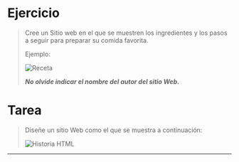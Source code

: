 # **Ejercicio**

> Cree un Sitio web en el que se muestren los ingredientes y los pasos a seguir para preparar su comida favorita. 
> 
> Ejemplo:
> 
> ![Receta](https://i.imgur.com/mkf80NE.png)
> 
> **_No olvide indicar el nombre del autor del sitio Web._**




# **Tarea**

> Diseñe un sitio Web como el que se muestra a continuación:
> 
> ![Historia HTML](https://i.imgur.com/0dy7IEU.png)

---
